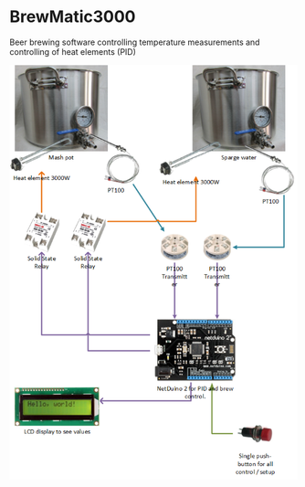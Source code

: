 BrewMatic3000
=============

Beer brewing software controlling temperature measurements and controlling of heat elements (PID)

![Overview of the setup](https://github.com/Royih/BrewMatic3000/blob/master/Documentation/OverviewNoHeading.png)  
